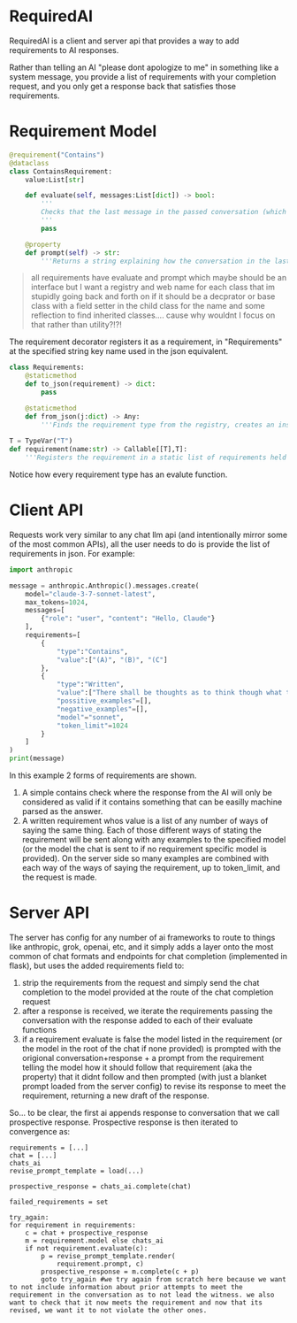 # RequiredAI
RequiredAI is a client and server api that provides a way to add requirements to AI responses.

Rather than telling an AI "please dont apologize to me" in something like a system message, you provide a list of requirements with your completion request, and you only get a response back that satisfies those requirements.

# Requirement Model
```python
@requirement("Contains")
@dataclass
class ContainsRequirement:
    value:List[str]

    def evaluate(self, messages:List[dict]) -> bool:
        '''
        Checks that the last message in the passed conversation (which is presumed to be from an AI), contains any of the values in value.
        '''
        pass

    @property
    def prompt(self) -> str:
        '''Returns a string explaining how the conversation in the last call to evaluate that returned false did not meet this requirement'''
```
> all requirements have evaluate and prompt which maybe should be an interface but I want a registry and web name for each class that im stupidly going back and forth on if it should be a decprator or base class with a field setter in the child class for the name and some reflection to find inherited classes.... cause why wouldnt I focus on that rather than utility?!?!

The requirement decorator registers it as a requirement, in "Requirements" at the specified string key name used in the json equivalent.

```python
class Requirements:
    @staticmethod
    def to_json(requirement) -> dict:
        pass

    @staticmethod
    def from_json(j:dict) -> Any:
        '''Finds the requirement type from the registry, creates an instance and populates it'''
    
T = TypeVar("T")
def requirement(name:str) -> Callable[[T],T]:
    '''Registers the requirement in a static list of requirements held in Requirements class and stores the passed name in the decorated requirement class as __web_name__.'''
```

Notice how every requirement type has an evalute function.

# Client API
Requests work very similar to any chat llm api (and intentionally mirror some of the most common APIs), all the user needs to do is provide the list of requirements in json. For example:

```python
import anthropic

message = anthropic.Anthropic().messages.create(
    model="claude-3-7-sonnet-latest",
    max_tokens=1024,
    messages=[
        {"role": "user", "content": "Hello, Claude"}
    ],
    requirements=[
        {
            "type":"Contains",
            "value":["(A)", "(B)", "(C"]
        },
        {
            "type":"Written",
            "value":["There shall be thoughts as to think though what the answer should be BEFORE *any* answer in the correct format is written at the end.", "Think through your answer before providing one"],
            "possitive_examples"=[],
            "negative_examples"=[],
            "model"="sonnet",
            "token_limit"=1024
        }
    ]
)
print(message)
```

In this example 2 forms of requirements are shown.
1. A simple contains check where the response from the AI will only be considered as valid if it contains something that can be easilly machine parsed as the answer.
2. A written requirement whos value is a list of any number of ways of saying the same thing.
Each of those different ways of stating the requirement will be sent along with any examples to the specified model (or the model the chat is sent to if no requirement specific model is provided). On the server side so many examples are combined with each way of the ways of saying the requirement, up to token_limit, and the request is made.


# Server API
The server has config for any number of ai frameworks to route to things like anthropic, grok, openai, etc, and it simply adds a layer onto the most common of chat formats and endpoints for chat completion (implemented in flask), but uses the added requirements field to:

1. strip the requirements from the request and simply send the chat completion to the model provided at the route of the chat completion request
2. after a response is received, we iterate the requirements passing the conversation with the response added to each of their evaluate functions
3. if a requirement evaluate is false the model listed in the requirement (or the model in the root of the chat if none provided) is prompted with the origional conversation+response + a prompt from the requirement telling the model how it should follow that requirement (aka the property) that it didnt follow and then prompted (with just a blanket prompt loaded from the server config) to revise its response to meet the requirement, returning a new draft of the response.

So... to be clear, the first ai appends response to conversation that we call prospective response. Prospective response is then iterated to convergence as:

```sudo code
requirements = [...]
chat = [...]
chats_ai
revise_prompt_template = load(...)

prospective_response = chats_ai.complete(chat)

failed_requirements = set

try_again:
for requirement in requirements:
    c = chat + prospective_response
    m = requirement.model else chats_ai
    if not requirement.evaluate(c):
        p = revise_prompt_template.render(
            requirement.prompt, c)
        prospective_response = m.complete(c + p)
        goto try_again #we try again from scratch here because we want to not include information about prior attempts to meet the requirement in the conversation as to not lead the witness. we also want to check that it now meets the requirement and now that its revised, we want it to not violate the other ones.
```
